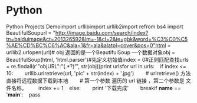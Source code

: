 # Python
Python Projects Demoimport urllibimport urllib2import refrom bs4 import BeautifulSoupurl = "http://image.baidu.com/search/index?tn=baiduimage&ct=201326592&lm=-1&cl=2&ie=gbk&word=%C3%C0%C5%AE%CD%BC%C6%AC&ala=1&fr=ala&alatpl=cover&pos=0"html = urllib2.urlopen(url)# obj 返回的是一个BeautifulSoup 一个数据对象obj = BeautifulSoup(html, 'html.parser')#先定义初始值index = 0#正则匹配查找urls = re.findall(r'"objURL":"(.*?)"', str(obj))print urlsfor url in urls:    if index <= 10:        urllib.urlretrieve(url, 'pic' + str(index) + '.jpg')        # urlretrieve() 方法直接将远程数据下载到本地        # 第一个参数 遍历的 url 链接 ，第二个参数是 文件名称。        index += 1    else:        print '下载完成'        breakif __name__ == '__main__':    pass
